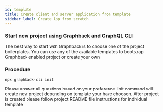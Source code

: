 ```yaml
---
id: template
title: Create client and server application from template
sidebar_label: Create App from scratch
---
```


### Start new project using Graphback and GraphQL CLI

The best way to start with Graphback is to choose one of the project boilerplates.
You can use any of the available templates to bootstrap Graphback enabled project or create your own

### Procedure

```
npx graphback-cli init
```

Please answer all questions based on your preference.
Init command will create new project depending on template your have choosen.
After project is created please follow project README file instructions for individual template
